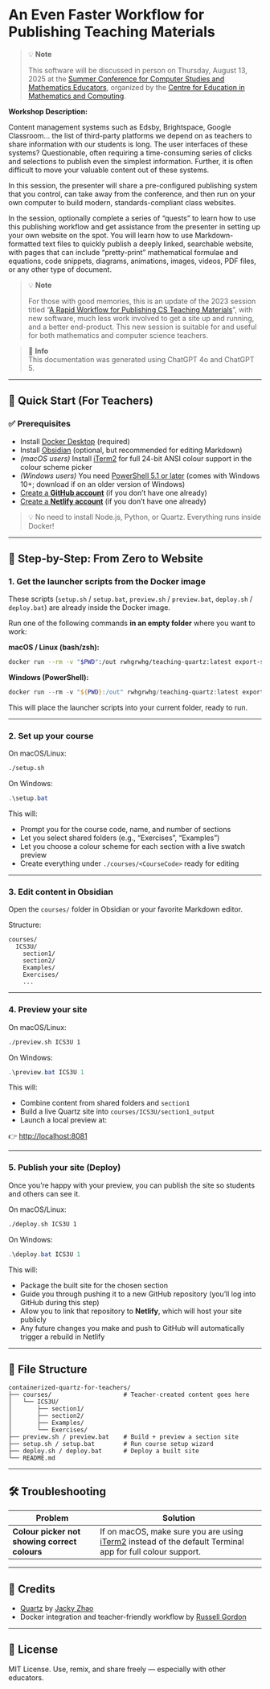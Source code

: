 # An Even Faster Workflow for Publishing Teaching Materials

> 💡 **Note**
> 
> This software will be discussed in person on Thursday, August 13, 2025 at the [Summer Conference for Computer Studies and Mathematics Educators](https://cemc.uwaterloo.ca/workshops/educator-development/summer-conference-educators), organized by the [Centre for Education in Mathematics and Computing](https://www.cemc.uwaterloo.ca/).

**Workshop Description:**

Content management systems such as Edsby, Brightspace, Google Classroom... the list of third-party platforms we depend on as teachers to share information with our students is long. The user interfaces of these systems? Questionable, often requiring a time-consuming series of clicks and selections to publish even the simplest information. Further, it is often difficult to move your valuable content out of these systems.

In this session, the presenter will share a pre-configured publishing system that you control, can take away from the conference, and then run on your own computer to build modern, standards-compliant class websites.

In the session, optionally complete a series of “quests” to learn how to use this publishing workflow and get assistance from the presenter in setting up your own website on the spot. You will learn how to use Markdown-formatted text files to quickly publish a deeply linked, searchable website, with pages that can include “pretty-print” mathematical formulae and equations, code snippets, diagrams, animations, images, videos, PDF files, or any other type of document.

> 💡 **Note**
> 
> For those with good memories, this is an update of the 2023 session titled “[A Rapid Workflow for Publishing CS Teaching Materials](https://teaching.russellgordon.ca/cemc/sccst-2023/a-rapid-workflow-for-publishing-cs-teaching-materials/)”, with new software, much less work involved to get a site up and running, and a better end-product. This new session is suitable for and useful for both mathematics and computer science teachers.

> 📘 **Info**  
> This documentation was generated using ChatGPT 4o and ChatGPT 5.

---

## 🚀 Quick Start (For Teachers)

### ✅ Prerequisites

- Install [Docker Desktop](https://www.docker.com/products/docker-desktop) (required)
- Install [Obsidian](https://obsidian.md/) (optional, but recommended for editing Markdown)
- *(macOS users)* Install [iTerm2](https://iterm2.com) for full 24-bit ANSI colour support in the colour scheme picker
- *(Windows users)* You need [PowerShell 5.1 or later](https://learn.microsoft.com/powershell/scripting/install/installing-powershell) (comes with Windows 10+; download if on an older version of Windows)
- [Create a **GitHub account**](https://github.com/join) (if you don’t have one already)
- [Create a **Netlify account**](https://app.netlify.com/signup) (if you don’t have one already)

> 💡 No need to install Node.js, Python, or Quartz. Everything runs inside Docker!

---

## 🐳 Step-by-Step: From Zero to Website

### 1. Get the launcher scripts from the Docker image

These scripts (`setup.sh` / `setup.bat`, `preview.sh` / `preview.bat`, `deploy.sh` / `deploy.bat`) are already inside the Docker image.

Run one of the following commands **in an empty folder** where you want to work:

**macOS / Linux (bash/zsh):**
```bash
docker run --rm -v "$PWD":/out rwhgrwhg/teaching-quartz:latest export-scripts
```

**Windows (PowerShell):**
```powershell
docker run --rm -v "${PWD}:/out" rwhgrwhg/teaching-quartz:latest export-scripts
```

This will place the launcher scripts into your current folder, ready to run.

---

### 2. Set up your course

On macOS/Linux:
```bash
./setup.sh
```

On Windows:
```powershell
.\setup.bat
```

This will:
- Prompt you for the course code, name, and number of sections
- Let you select shared folders (e.g., “Exercises”, “Examples”)
- Let you choose a colour scheme for each section with a live swatch preview
- Create everything under `./courses/<CourseCode>` ready for editing

---

### 3. Edit content in Obsidian

Open the `courses/` folder in Obsidian or your favorite Markdown editor.

Structure:
```
courses/
  ICS3U/
    section1/
    section2/
    Examples/
    Exercises/
    ...
```

---

### 4. Preview your site

On macOS/Linux:
```bash
./preview.sh ICS3U 1
```

On Windows:
```powershell
.\preview.bat ICS3U 1
```

This will:
- Combine content from shared folders and `section1`
- Build a live Quartz site into `courses/ICS3U/section1_output`
- Launch a local preview at:

👉 [http://localhost:8081](http://localhost:8081)

---

### 5. Publish your site (Deploy)

Once you’re happy with your preview, you can publish the site so students and others can see it.

On macOS/Linux:
```bash
./deploy.sh ICS3U 1
```

On Windows:
```powershell
.\deploy.bat ICS3U 1
```

This will:
- Package the built site for the chosen section
- Guide you through pushing it to a new GitHub repository (you’ll log into GitHub during this step)
- Allow you to link that repository to **Netlify**, which will host your site publicly
- Any future changes you make and push to GitHub will automatically trigger a rebuild in Netlify

---

## 🧼 File Structure

```
containerized-quartz-for-teachers/
├── courses/                    # Teacher-created content goes here
│   └── ICS3U/
│       ├── section1/
│       ├── section2/
│       ├── Examples/
│       └── Exercises/
├── preview.sh / preview.bat    # Build + preview a section site
├── setup.sh / setup.bat        # Run course setup wizard
├── deploy.sh / deploy.bat      # Deploy a built site
└── README.md
```

---

## 🛠️ Troubleshooting

| Problem | Solution |
|--------|----------|
| **Colour picker not showing correct colours** | If on macOS, make sure you are using [iTerm2](https://iterm2.com) instead of the default Terminal app for full colour support. |

---

## 🙏 Credits

- [Quartz](https://github.com/jackyzha0/quartz) by [Jacky Zhao](https://jzhao.xyz/)
- Docker integration and teacher-friendly workflow by [Russell Gordon](https://github.com/russellgordon)

---

## 📣 License

MIT License. Use, remix, and share freely — especially with other educators.
